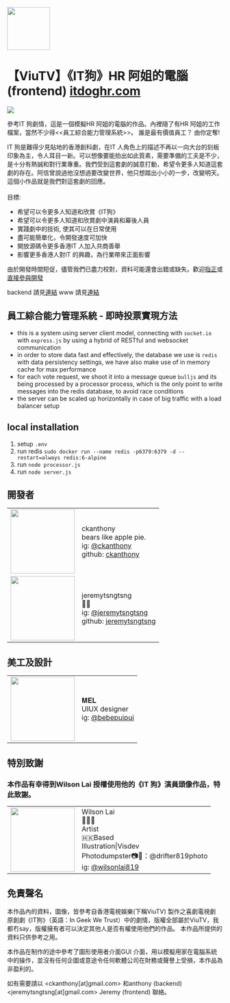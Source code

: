 <img width="100px" src="https://upload.cc/i1/2022/01/31/s2JY6c.png" />

【ViuTV】《IT狗》HR 阿姐的電腦 (frontend) [itdoghr.com](https://itdoghr.com)
===============

<img src="https://upload.cc/i1/2022/01/31/Bzg4Dv.png" />

參考IT 狗劇情，這是一個模擬HR 阿姐的電腦的作品。內裡隨了有HR 阿姐的工作檔案，當然不少得<<員工綜合能力管理系統>>。  誰是最有價值員工？  由你定奪!

IT 狗是難得少見貼地的香港創科劇，在IT 人角色上的描述不再以一向大台的刻板印象為主，令人耳目一新。可以想像要能拍出如此質素，需要準備的工夫是不少，是十分有熱誠和對行業專重。我們受到這套劇的誠意打動，希望令更多人知道這套劇的存在。阿信曾說過他沒想過要改變世界，他只想踏出小小的一步，改變明天。這個小作品就是我們對這套劇的回應。<br /><br />
目標:<br />
<ul>
	<li>
		希望可以令更多人知道和欣賞《IT狗》
	</li>
	<li>
		希望可以令更多人知道和欣賞劇中演員和幕後人員
	</li>
	<li>
		實踐劇中的技術, 使其可以在日常使用
	</li>
	<li>
		盡可能簡單化，令開發速度可加快
	</li>
	<li>
		開放源碼令更多香港IT 人加入共商善舉
	</li>
	<li>
		影響更多香港人對IT 的興趣，為行業帶來正面影響
	</li>
</ul>

由於開發時間短促，儘管我們已盡力校對，資料可能還會出錯或缺失。歡迎<a href="https://www.instagram.com/itdoghr/" target="_blank">指正</a>或<a href="https://github.com/ckanthony/itdoghr-app" target="_blank">直接參與開發</a>

backend 請見[連結](https://github.com/ckanthony/itdoghr-api)
www 請見[連結](https://github.com/ckanthony/itdoghr-www)

員工綜合能力管理系統 - 即時投票實現方法
---------------------------------------------

- this is a system using server client model, connecting with `socket.io` with `express.js` by using a hybrid of RESTful and websocket communication
- in order to store data fast and effectively, the database we use is `redis` with data persistency settings, we have also make use of in memory cache for max performance
- for each vote request, we shoot it into a message queue `bulljs` and its being processed by a processor process, which is the only point to write messages into the redis database, to avoid race conditions
- the server can be scaled up horizontally in case of big traffic with a load balancer setup


local installation
--------------------------------
1. setup `.env`
2. run redis `sudo docker run --name redis -p6379:6379 -d --restart=always redis:6-alpine`
3. run `node processor.js`
4. run `node server.js`


<h2>開發者</h2>
<table style="margin: auto">
	<tr>
		<td style="width: 150px">
		<img src="https://avatars.githubusercontent.com/u/3399366?v=4" width="150px" />
		</td>
		<td>
		<div>ckanthony</div>
		<div>bears like apple pie.</div>
		<div>ig: <a
				href="https://www.instagram.com/ckanthony/""
				target="_blank">@ckanthony</a>
		<div>github: <a
				href="https://github.com/ckanthony"
				target="_blank">ckanthony</a></div>
		</div>
		</td>
		</tr>
	<tr>
		<td style="width: 150px">
		<img src="https://avatars.githubusercontent.com/u/24528514?v=4" width="150px" />
		</td>
		<td>
		<div>jeremytsngtsng</div>
		<div>🐹🦄</div>
		<div>ig: <a
				href="https://www.instagram.com/jeremytsngtsng/"
				target="_blank">@jeremytsngtsng</a></div>
		<div>github: <a
				href="https://github.com/jeremytsngtsng"
				target="_blank">jeremytsngtsng</a></div>
		</div>
		</td>
	</tr>
</table>
<h2>美工及設計</h2>
<table style="margin: auto">
	<tr>
		<td style="width: 150px">
		<img src="https://upload.cc/i1/2022/01/31/wUM0yH.png" width="150px" />
		</td>
		<td>
		<div>𝐌𝐄𝐋<br />UIUX designer</div>
		<div>ig: <a
				href="https://www.instagram.com/bebepuipui/""
				target="_blank">@bebepuipui</a>
		</div>
		</td>
		</tr>
</table>

<h2>特別致謝</h2>
<h3>本作品有幸得到Wilson Lai 授權使用他的《IT 狗》演員頭像作品，特此致謝。</h3>
<table style="margin: auto">
					<tr>
						<td style="width: 150px">
						<img src="https://upload.cc/i1/2022/01/31/qWnX7R.png" width="150px" />
						</td>
						<td>
						<div>Wilson Lai</div>
						<div>🎨🎨🎨<br />
							Artist<br />
							🇭🇰Based<br />
							Illustration|Visdev<br />
							Photodumpster📷📸：<a ="https://www.instagram.com/drifter819photo" target="_blank">@drifter819photo</a></div> <div>ig: <a
								href="https://www.instagram.com/wilsonlai819/""
								target="_blank">@wilsonlai819</a>
						</div>
						</td>
						</tr>
				</table>
                
                
免責聲名
-------
本作品內的資料，圖像，皆參考自香港電視娛樂(下稱ViuTV) 製作之喜劇電視劇 原創劇《IT狗》（英語：In Geek We Trust）中的劇情，版權全部屬於ViuTV，我都冇say，版權擁有者可以決定其他人是否有權使用他們的作品。  本作品所提供的資料只供參考之用。

本作品在制作的途中參考了圖形使用者介面GUI 介面，用以模擬用家在電腦系統中的操作，並沒有任何企圖或意途令任何軟體公司在財務或聲譽上受損，本作品為非盈利的。

如有需要請以 <ckanthony[at]gmail.com> 和anthony (backend) <jeremytsngtsng[at]gmail.com> Jeremy (frontend) 聯絡。
